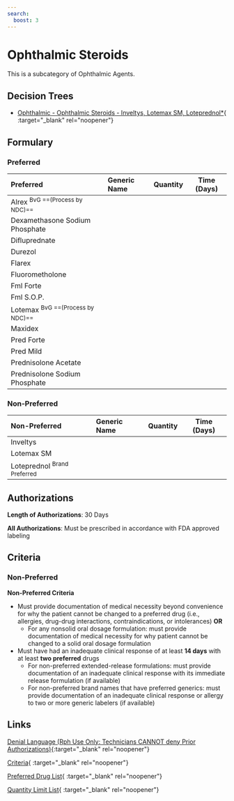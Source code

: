 ```yaml
---
search:
  boost: 3
---
```


# Ophthalmic Steroids

This is a subcategory of Ophthalmic Agents.

## Decision Trees

- [Ophthalmic - Ophthalmic Steroids - Inveltys, Lotemax SM, Loteprednol*](https://forms.office.com/Pages/ResponsePage.aspx?id=nPhjxpvvj0G9PUHkbAzgaN9UYz8EqmlIs3_TYn4TbXBUOVlWQkg1N0EzVEw1MjJNQlVYS0pZWEVHQiQlQCN0PWcu){ :target="_blank" rel="noopener"}

## Formulary

### Preferred

| Preferred                      | Generic Name | Quantity | Time (Days) |
|:-------------------------------|:-------------|:--------:|:-----------:|
| Alrex <sup>BvG ==(Process by NDC)==</sup>           |              |          |             |
| Dexamethasone Sodium Phosphate |              |          |             |
| Difluprednate                  |              |          |             |
| Durezol                        |              |          |             |
| Flarex                         |              |          |             |
| Fluorometholone                |              |          |             |
| Fml Forte                      |              |          |             |
| Fml S.O.P.                     |              |          |             |
| Lotemax <sup>BvG ==(Process by NDC)==</sup>         |              |          |             |
| Maxidex                        |              |          |             |
| Pred Forte                     |              |          |             |
| Pred Mild                      |              |          |             |
| Prednisolone Acetate           |              |          |             |
| Prednisolone Sodium Phosphate  |              |          |             |

### Non-Preferred

| Non-Preferred                                                                                  | Generic Name | Quantity | Time (Days) |
|:-----------------------------------------------------------------------------------------------|:-------------|:--------:|:-----------:|
| Inveltys                                                                                       |              |          |             |
| Lotemax SM                                                                                     |              |          |             |
| <span title = "Brands Preferred: Alrex, Lotemax">Loteprednol</span> <sup>Brand Preferred</sup> |              |          |             |

## Authorizations

**Length of Authorizations**: 30 Days

**All Authorizations**: Must be prescribed in accordance with FDA approved labeling

## Criteria 

### Non-Preferred

**Non-Preferred Criteria**

- Must provide documentation of medical necessity beyond convenience for why the patient cannot be changed to a preferred drug (i.e., allergies, drug-drug interactions, contraindications, or intolerances) **OR**
    - For any nonsolid oral dosage formulation: must provide documentation of medical necessity for why patient cannot be changed to a solid oral dosage formulation
- Must have had an inadequate clinical response of at least **14 days** with at least **two preferred** drugs
    - For non-preferred extended-release formulations: must provide documentation of an inadequate clinical response with its immediate release formulation (if available)
    - For non-preferred brand names that have preferred generics: must provide documentation of an inadequate clinical response or allergy to two or more generic labelers (if available)

## Links

[Denial Language (Rph Use Only: Technicians CANNOT deny Prior Authorizations)](https://mygainwell-my.sharepoint.com.mcas.ms/:w:/r/personal/rachel_carpenter_gainwelltechnologies_com/_layouts/15/Doc.aspx?sourcedoc=%7BCD777F63-7F18-4713-8D6A-B043BEE631F5%7D&file=Denial%20Language%20Updated%2009112023.docx&action=embedview&mobileredirect=true&wdStartOn=81&cid=f4472ece-6d4f-4694-b0c5-c150a2f53fea){:target="_blank" rel="noopener"} 

[Criteria](https://medicaid.ohio.gov/static/PHM/drug-coverage/20231001+UPDL+Criteria+_v2.FINAL.pdf#page=91){ :target="_blank" rel="noopener"}

[Preferred Drug List](https://medicaid.ohio.gov/static/PHM/drug-coverage/20231001_UPDL_V2.FINAL.hyperlinks_added.pdf#page=30){ :target="_blank" rel="noopener"}

[Quantity Limit List](https://medicaid.ohio.gov/static/PHM/drug-coverage/20230101_Ohio_Medicaid_Quantity_Document_APPROVED.pdf){ :target="_blank" rel="noopener"}
